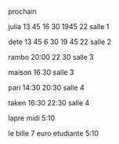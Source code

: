 prochain

julia 13 45 16 30 1945 22 salle 1

dete 13 45 6 30 19 45 22 salle 2

rambo 20:00   22 30 salle 3

maison 16 30 salle 3

pari 14:30 20:30 salle 4

taken 16:30 22:30 salle 4

lapre midi 5:10

le bille
7 euro etudiante 5:10
